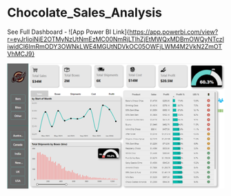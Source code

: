 # Chocolate_Sales_Analysis

See Full Dashboard - ![App Power BI Link]{https://app.powerbi.com/view?r=eyJrIjoiNjE2OTMyNzUtNmEzMC00NmRjLTlhZjEtMWQxMDBmOWQyNTczIiwidCI6ImRmODY3OWNkLWE4MGUtNDVkOC05OWFjLWM4M2VkN2ZmOTVhMCJ9}

![See Dashboard](Dashboard.png)
